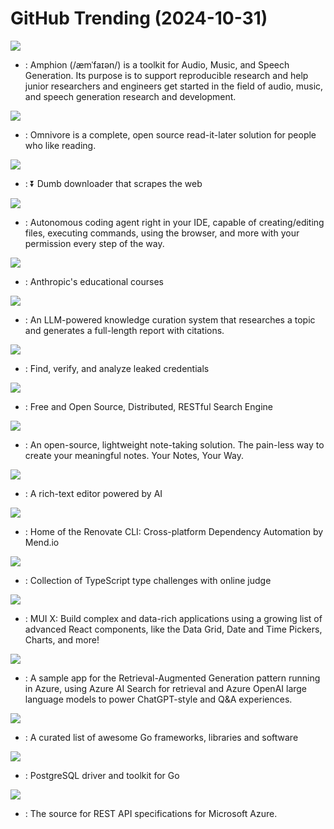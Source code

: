 # GitHub Trending (2024-10-31)

![](https://img.shields.io/badge/Jupyter%20Notebook-New%20705-green?style=flat-square&logo=appveyor)
- [](https://github.comundefined): Amphion (/æmˈfaɪən/) is a toolkit for Audio, Music, and Speech Generation. Its purpose is to support reproducible research and help junior researchers and engineers get started in the field of audio, music, and speech generation research and development.

![](https://img.shields.io/badge/TypeScript-New%20257-green?style=flat-square&logo=appveyor)
- [](https://github.comundefined): Omnivore is a complete, open source read-it-later solution for people who like reading.

![](https://img.shields.io/badge/Python-New%20221-green?style=flat-square&logo=appveyor)
- [](https://github.comundefined): ⏬ Dumb downloader that scrapes the web

![](https://img.shields.io/badge/TypeScript-New%20171-green?style=flat-square&logo=appveyor)
- [](https://github.comundefined): Autonomous coding agent right in your IDE, capable of creating/editing files, executing commands, using the browser, and more with your permission every step of the way.

![](https://img.shields.io/badge/Jupyter%20Notebook-New%20264-green?style=flat-square&logo=appveyor)
- [](https://github.comundefined): Anthropic's educational courses

![](https://img.shields.io/badge/Python-New%2095-green?style=flat-square&logo=appveyor)
- [](https://github.comundefined): An LLM-powered knowledge curation system that researches a topic and generates a full-length report with citations.

![](https://img.shields.io/badge/Go-New%2084-green?style=flat-square&logo=appveyor)
- [](https://github.comundefined): Find, verify, and analyze leaked credentials

![](https://img.shields.io/badge/Java-New%20238-green?style=flat-square&logo=appveyor)
- [](https://github.comundefined): Free and Open Source, Distributed, RESTful Search Engine

![](https://img.shields.io/badge/Go-New%20404-green?style=flat-square&logo=appveyor)
- [](https://github.comundefined): An open-source, lightweight note-taking solution. The pain-less way to create your meaningful notes. Your Notes, Your Way.

![](https://img.shields.io/badge/TypeScript-New%2072-green?style=flat-square&logo=appveyor)
- [](https://github.comundefined): A rich-text editor powered by AI

![](https://img.shields.io/badge/TypeScript-New%208-green?style=flat-square&logo=appveyor)
- [](https://github.comundefined): Home of the Renovate CLI: Cross-platform Dependency Automation by Mend.io

![](https://img.shields.io/badge/TypeScript-New%2022-green?style=flat-square&logo=appveyor)
- [](https://github.comundefined): Collection of TypeScript type challenges with online judge

![](https://img.shields.io/badge/TypeScript-New%206-green?style=flat-square&logo=appveyor)
- [](https://github.comundefined): MUI X: Build complex and data-rich applications using a growing list of advanced React components, like the Data Grid, Date and Time Pickers, Charts, and more!

![](https://img.shields.io/badge/Python-New%207-green?style=flat-square&logo=appveyor)
- [](https://github.comundefined): A sample app for the Retrieval-Augmented Generation pattern running in Azure, using Azure AI Search for retrieval and Azure OpenAI large language models to power ChatGPT-style and Q&A experiences.

![](https://img.shields.io/badge/Go-New%2082-green?style=flat-square&logo=appveyor)
- [](https://github.comundefined): A curated list of awesome Go frameworks, libraries and software

![](https://img.shields.io/badge/Go-New%2010-green?style=flat-square&logo=appveyor)
- [](https://github.comundefined): PostgreSQL driver and toolkit for Go

![](https://img.shields.io/badge/PowerShell-New%200-green?style=flat-square&logo=appveyor)
- [](https://github.comundefined): The source for REST API specifications for Microsoft Azure.

